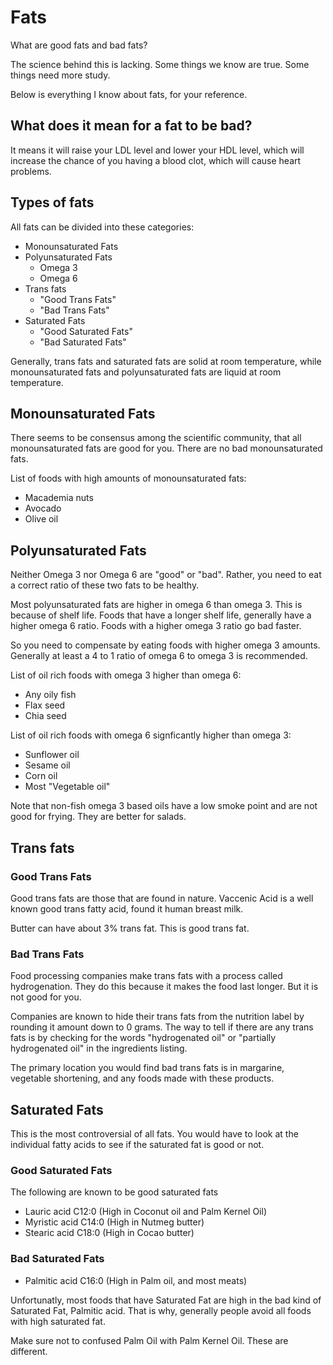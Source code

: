 # Fats

What are good fats and bad fats?

The science behind this is lacking. Some things we know are true. Some things need more study.

Below is everything I know about fats, for your reference.

## What does it mean for a fat to be bad?

It means it will raise your LDL level and lower your HDL level, which will increase the chance of you having a blood clot, which will cause heart problems.

## Types of fats

All fats can be divided into these categories:

* Monounsaturated Fats
* Polyunsaturated Fats
  * Omega 3
  * Omega 6
* Trans fats
  * "Good Trans Fats"
  * "Bad Trans Fats"
* Saturated Fats
  * "Good Saturated Fats"
  * "Bad Saturated Fats"

Generally, trans fats and saturated fats are solid at room temperature, while monounsaturated fats and polyunsaturated fats are liquid at room temperature.

## Monounsaturated Fats

There seems to be consensus among the scientific community, that all monounsaturated fats are good for you. There are no bad monounsaturated fats.

List of foods with high amounts of monounsaturated fats:
* Macademia nuts
* Avocado
* Olive oil

## Polyunsaturated Fats

Neither Omega 3 nor Omega 6 are "good" or "bad". Rather, you need to eat a correct ratio of these two fats to be healthy.

Most polyunsaturated fats are higher in omega 6 than omega 3. This is because of shelf life. Foods that have a longer shelf life, generally have a higher omega 6 ratio. Foods with a higher omega 3 ratio go bad faster.

So you need to compensate by eating foods with higher omega 3 amounts. Generally at least a 4 to 1 ratio of omega 6 to omega 3 is recommended.

List of oil rich foods with omega 3 higher than omega 6:

* Any oily fish
* Flax seed
* Chia seed

List of oil rich foods with omega 6 signficantly higher than omega 3:

* Sunflower oil
* Sesame oil
* Corn oil
* Most "Vegetable oil"

Note that non-fish omega 3 based oils have a low smoke point and are not good for frying. They are better for salads.

## Trans fats

### Good Trans Fats

Good trans fats are those that are found in nature. Vaccenic Acid is a well known good trans fatty acid, found it human breast milk.

Butter can have about 3% trans fat. This is good trans fat.

### Bad Trans Fats

Food processing companies make trans fats with a process called hydrogenation. They do this because it makes the food last longer. But it is not good for you.

Companies are known to hide their trans fats from the nutrition label by rounding it amount down to 0 grams. The way to tell if there are any trans fats is by checking for the words "hydrogenated oil" or "partially hydrogenated oil" in the ingredients listing.

The primary location you would find bad trans fats is in margarine, vegetable shortening, and any foods made with these products.

## Saturated Fats

This is the most controversial of all fats. You would have to look at the individual fatty acids to see if the saturated fat is good or not.

### Good Saturated Fats

The following are known to be good saturated fats

* Lauric acid C12:0 (High in Coconut oil and Palm Kernel Oil)
* Myristic acid C14:0 (High in Nutmeg butter)
* Stearic acid C18:0 (High in Cocao butter)

### Bad Saturated Fats

* Palmitic acid C16:0 (High in Palm oil, and most meats)

Unfortunatly, most foods that have Saturated Fat are high in the bad kind of Saturated Fat, Palmitic acid.
That is why, generally people avoid all foods with high saturated fat.

Make sure not to confused Palm Oil with Palm Kernel Oil. These are different.
